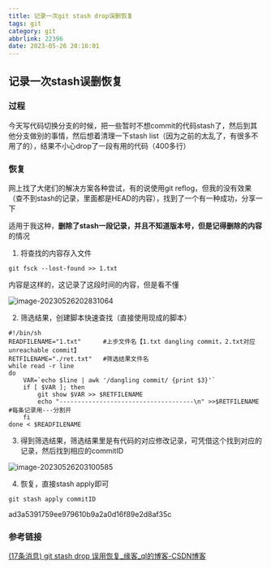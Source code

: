 ```yaml
---
title: 记录一次git stash drop误删恢复
tags: git
category: git
abbrlink: 22396
date: 2023-05-26 20:16:01
---
```


## 记录一次stash误删恢复

### 过程

今天写代码切换分支的时候，把一些暂时不想commit的代码stash了，然后到其他分支做别的事情，然后想着清理一下stash list（因为之前的太乱了，有很多不用了的），结果不小心drop了一段有用的代码（400多行）



### 恢复



网上找了大佬们的解决方案各种尝试，有的说使用git reflog，但我的没有效果（查不到stash的记录，里面都是HEAD的内容），找到了一个有一种成功，分享一下

适用于我这种，**删除了stash一段记录，并且不知道版本号，但是记得删除的内容**的情况

1. 将查找的内容存入文件

```shell
git fsck --lost-found >> 1.txt
```

内容是这样的，这记录了这段时间的内容，但是看不懂

![image-20230526202831064](https://cdn.jsdelivr.net/gh/Kong-PR/Typora-picture@latest/img/image-20230526202831064.png)

2. 筛选结果，创建脚本快速查找（直接使用现成的脚本）

```shell
#!/bin/sh
READFILENAME="1.txt"      #上步文件名【1.txt dangling commit，2.txt对应unreachable commit】
RETFILENAME="./ret.txt"   #筛选结果文件名
while read -r line       
do 	
    VAR=`echo $line | awk '/dangling commit/ {print $3}'`
    if [ $VAR ]; then
        git show $VAR >> $RETFILENAME    
        echo "-------------------------------------\n" >>$RETFILENAME #每条记录用---分割开
    fi
done < $READFILENAME

```

3. 得到筛选结果，筛选结果里是有代码的对应修改记录，可凭借这个找到对应的记录，然后找到相应的commitID

![image-20230526203100585](https://cdn.jsdelivr.net/gh/Kong-PR/Typora-picture@latest/img/image-20230526203100585.png)

4. 恢复，直接stash apply即可

```shell
git stash apply commitID
```

ad3a5391759ee979610b9a2a0d16f89e2d8af35c

### 参考链接

[(17条消息) git stash drop 误用恢复_缘客_ql的博客-CSDN博客](https://blog.csdn.net/u014213012/article/details/104640094)

